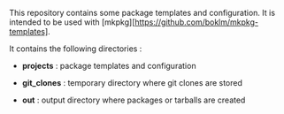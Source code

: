 This repository contains some package templates and configuration.
It is intended to be used with [mkpkg][https://github.com/boklm/mkpkg-templates].

It contains the following directories :

- **projects** :
        package templates and configuration

- **git_clones** :
        temporary directory where git clones are stored

- **out** :
        output directory where packages or tarballs are created

